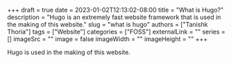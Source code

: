 +++ 
draft = true
date = 2023-01-02T12:13:02-08:00
title = "What is Hugo?"
description = "Hugo is an extremely fast website framework that is used in the making of this website."
slug = "what is hugo"
authors = ["Tanishk Thoria"]
tags = ["Website"]
categories = ["FOSS"]
externalLink = ""
series = []
imageSrc = ""
image = false
imageWidth = ""
imageHeight = ""
+++


Hugo is used in the making of this website.

